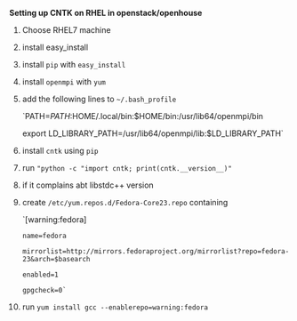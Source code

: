 **Setting up CNTK on RHEL in openstack/openhouse**

 1. Choose RHEL7 machine
 
 2. install easy_install
 3. install `pip` with `easy_install`

 4. install `openmpi` with `yum`
 5. add the following lines to `~/.bash_profile`
 

    `PATH=$PATH:$HOME/.local/bin:$HOME/bin:/usr/lib64/openmpi/bin
    
    
    export LD_LIBRARY_PATH=/usr/lib64/openmpi/lib:$LD_LIBRARY_PATH`

 6. install `cntk` using `pip`
 7. run `"python -c "import cntk; print(cntk.__version__)"`
 
 8. if it complains abt libstdc++ version
 9. create `/etc/yum.repos.d/Fedora-Core23.repo` containing

    `[warning:fedora]
    
        name=fedora
        
        mirrorlist=http://mirrors.fedoraproject.org/mirrorlist?repo=fedora-23&arch=$basearch
        
        enabled=1
        
        gpgcheck=0`

 
 10. run `yum install gcc --enablerepo=warning:fedora`
